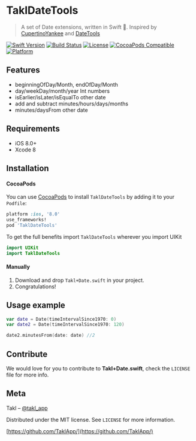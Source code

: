 # TaklDateTools
> A set of Date extensions, written in Swift 🔶. Inspired by [CupertinoYankee](https://github.com/mattt/CupertinoYankee) and [DateTools](https://github.com/MatthewYork/DateTools)

[![Swift Version][swift-image]][swift-url]
[![Build Status][travis-image]][travis-url]
[![License][license-image]][license-url]
[![CocoaPods Compatible](https://img.shields.io/cocoapods/v/TaklDateTools.svg)](https://img.shields.io/cocoapods/v/TaklDateTools.svg)  
[![Platform](https://img.shields.io/cocoapods/p/LFAlertController.svg?style=flat)](http://cocoapods.org/pods/LFAlertController)

## Features

- beginningOfDay/Month, endOfDay/Month
- day/weekDay/month/year Int numbers
- isEarlier/isLater/isEqualTo other date
- add and subtract minutes/hours/days/months
- minutes/daysFrom other date

## Requirements

- iOS 8.0+
- Xcode 8

## Installation

#### CocoaPods
You can use [CocoaPods](http://cocoapods.org/) to install `TaklDateTools` by adding it to your `Podfile`:

```ruby
platform :ios, '8.0'
use_frameworks!
pod 'TaklDateTools'
```

To get the full benefits import `TaklDateTools` wherever you import UIKit

``` swift
import UIKit
import TaklDateTools
```

#### Manually
1. Download and drop ```Takl+Date.swift``` in your project.  
2. Congratulations!  

## Usage example

```swift
var date = Date(timeIntervalSince1970: 0)
var date2 = Date(timeIntervalSince1970: 120)

date2.minutesFrom(date: date) //2
```

## Contribute

We would love for you to contribute to **Takl+Date.swift**, check the ``LICENSE`` file for more info.

## Meta

Takl – [@takl_app](https://twitter.com/takl_app)

Distributed under the MIT license. See ``LICENSE`` for more information.

[https://github.com/TaklApp/](https://github.com/TaklApp/)

[swift-image]:https://img.shields.io/badge/swift-3.0-orange.svg
[swift-url]: https://swift.org/
[license-image]: https://img.shields.io/badge/License-MIT-blue.svg
[license-url]: LICENSE
[travis-image]: https://img.shields.io/travis/TaklApp/TaklDateTools/master.svg?style=flat-square
[travis-url]: https://travis-ci.org/TaklApp/TaklDateTools
